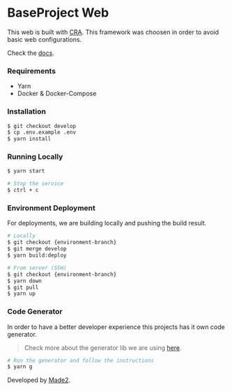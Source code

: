 # BaseProject Web

This web is built with [CRA](https://create-react-app.dev/). This framework was choosen in order to avoid basic web configurations.

Check the [docs](https://create-react-app.dev/docs/getting-started). 

### Requirements

- Yarn
- Docker & Docker-Compose

### Installation

```bash
$ git checkout develop
$ cp .env.example .env
$ yarn install
```

### Running Locally
```bash
$ yarn start

# Stop the service
$ ctrl + c
```

### Environment Deployment
For deployments, we are building locally and pushing the build result.
```bash
# Locally
$ git checkout {environment-branch}
$ git merge develop
$ yarn build:deploy

# From server (SSH)
$ git checkout {environment-branch}
$ yarn down
$ git pull
$ yarn up
```

### Code Generator
In order to have a better developer experience this projects has it own code generator.
> Check more about the generator lib we are using [here](https://github.com/codeBelt/generate-template-files).
```bash
# Run the generator and follow the instructions
$ yarn g
```

Developed by [Made2](https://made2.co).
